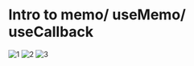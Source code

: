# Intro to memo/ useMemo/ useCallback
![1](https://github.com/huanchin/React09-useMemo/assets/19501051/b89f6d52-5be1-41ab-87cc-2a937189b759)
![2](https://github.com/huanchin/React09-useMemo/assets/19501051/702dced6-f1c9-42f1-a31f-6af161b149e6)
![3](https://github.com/huanchin/React09-useMemo/assets/19501051/c6327d4c-a64b-4633-922e-474949fe9413)
